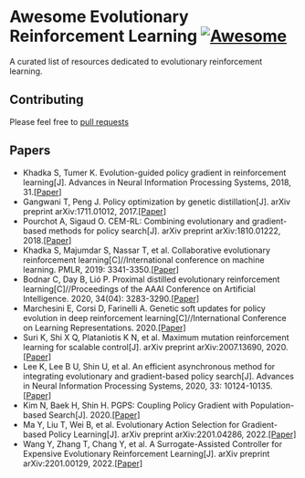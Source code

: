 # Awesome Evolutionary Reinforcement Learning  [![Awesome](https://cdn.rawgit.com/sindresorhus/awesome/d7305f38d29fed78fa85652e3a63e154dd8e8829/media/badge.svg)](https://github.com/sindresorhus/awesome)
A curated list of resources dedicated to evolutionary reinforcement learning.

## Contributing
Please feel free to [pull requests](https://github.com/CyanWatts/awesome-erl/pulls)

## Papers
- Khadka S, Tumer K. Evolution-guided policy gradient in reinforcement learning[J]. Advances in Neural Information Processing Systems, 2018, 31.[[Paper]](https://proceedings.neurips.cc/paper/2018/file/85fc37b18c57097425b52fc7afbb6969-Paper.pdf)
- Gangwani T, Peng J. Policy optimization by genetic distillation[J]. arXiv preprint arXiv:1711.01012, 2017.[[Paper]](https://arxiv.org/pdf/1711.01012.pdf)
- Pourchot A, Sigaud O. CEM-RL: Combining evolutionary and gradient-based methods for policy search[J]. arXiv preprint arXiv:1810.01222, 2018.[[Paper]](https://arxiv.org/pdf/1810.01222.pdf?ref=https://githubhelp.com)
- Khadka S, Majumdar S, Nassar T, et al. Collaborative evolutionary reinforcement learning[C]//International conference on machine learning. PMLR, 2019: 3341-3350.[[Paper]](http://proceedings.mlr.press/v97/khadka19a/khadka19a.pdf)
- Bodnar C, Day B, Lió P. Proximal distilled evolutionary reinforcement learning[C]//Proceedings of the AAAI Conference on Artificial Intelligence. 2020, 34(04): 3283-3290.[[Paper]](https://www.researchgate.net/profile/Ben-Day-5/publication/342539713_Proximal_Distilled_Evolutionary_Reinforcement_Learning/links/60901259299bf1ad8d76c15e/Proximal-Distilled-Evolutionary-Reinforcement-Learning.pdf)
- Marchesini E, Corsi D, Farinelli A. Genetic soft updates for policy evolution in deep reinforcement learning[C]//International Conference on Learning Representations. 2020.[[Paper]](https://openreview.net/pdf?id=TGFO0DbD_pk)
- Suri K, Shi X Q, Plataniotis K N, et al. Maximum mutation reinforcement learning for scalable control[J]. arXiv preprint arXiv:2007.13690, 2020.[[Paper]](https://arxiv.org/pdf/2007.13690.pdf)
- Lee K, Lee B U, Shin U, et al. An efficient asynchronous method for integrating evolutionary and gradient-based policy search[J]. Advances in Neural Information Processing Systems, 2020, 33: 10124-10135.[[Paper]](https://proceedings.neurips.cc/paper/2020/file/731309c4bb223491a9f67eac5214fb2e-Paper.pdf)
- Kim N, Baek H, Shin H. PGPS: Coupling Policy Gradient with Population-based Search[J]. 2020.[[Paper]](https://openreview.net/pdf?id=PeT5p3ocagr)
- Ma Y, Liu T, Wei B, et al. Evolutionary Action Selection for Gradient-based Policy Learning[J]. arXiv preprint arXiv:2201.04286, 2022.[[Paper]](https://arxiv.org/pdf/2201.04286.pdf)
- Wang Y, Zhang T, Chang Y, et al. A Surrogate-Assisted Controller for Expensive Evolutionary Reinforcement Learning[J]. arXiv preprint arXiv:2201.00129, 2022.[[Paper]](https://arxiv.org/pdf/2201.00129.pdf)
